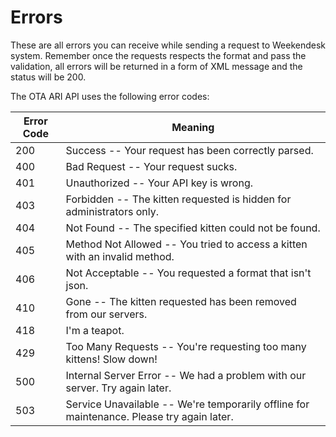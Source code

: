 # Errors

<aside class="notice">These are all errors you can receive while sending a request to Weekendesk system. Remember once the requests respects the format and pass the validation, all errors will be returned in a form of XML message and the status will be 200.</aside>

The OTA ARI API uses the following error codes:


Error Code | Meaning
---------- | -------
200 | Success -- Your request has been correctly parsed.
400 | Bad Request -- Your request sucks.
401 | Unauthorized -- Your API key is wrong.
403 | Forbidden -- The kitten requested is hidden for administrators only.
404 | Not Found -- The specified kitten could not be found.
405 | Method Not Allowed -- You tried to access a kitten with an invalid method.
406 | Not Acceptable -- You requested a format that isn't json.
410 | Gone -- The kitten requested has been removed from our servers.
418 | I'm a teapot.
429 | Too Many Requests -- You're requesting too many kittens! Slow down!
500 | Internal Server Error -- We had a problem with our server. Try again later.
503 | Service Unavailable -- We're temporarily offline for maintenance. Please try again later.
